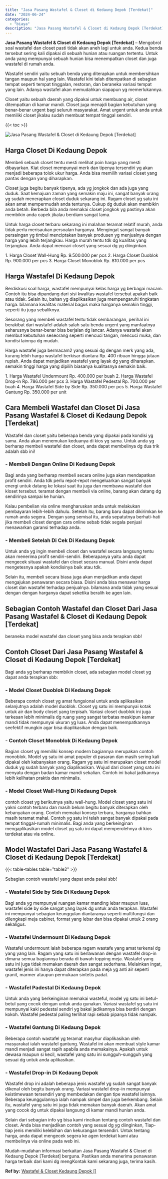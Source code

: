 ```yaml
---
title: "Jasa Pasang Wastafel & Closet di Kedaung Depok [Terdekat]"
date: "2024-06-24"
categories: 
  - "biaya"
description: "Jasa Pasang Wastafel & Closet di Kedaung Depok [Terdekat]. Mudah-mudahan informasi berkaitan Jasa Pasang Wastafel & Closet di Kedaung Depok [Terdekat] berg..."
---
```


**Jasa Pasang Wastafel & Closet di Kedaung Depok \[Terdekat\]** – Mengobrol soal wastafel dan closet pasti tidak akan aneh lagi untuk anda. Kedua benda tersebut sering kali dipakai di sebuah hunian atau ruangan tertentu. Untuk anda yang mempunyai sebuah hunian bisa menempatkan closet dan juga wastafel di rumah anda.

Wastafel sendiri yaitu sebuah benda yang diterapkan untuk membersihkan tangan maupun hal yang lain. Wastafel kini telah ditempatkan di sebagian tempat seperti tempat tinggalan, restoran, dan beraneka variasi tempat yang lain. Adanya wastafel akan memudahkan siapapun yg memerlukannya.

Closet yaitu sebuah daerah yang dipakai untuk membuang air, closet ditempatkan di kamar mandi. Closet juga menajdi bagian kebutuhan yang benar-benar urgent bagi seluruh masyarakat. Amat urgent untuk anda untuk memiliki closet jikalau sudah membuat tempat tinggal sendiri.

{{< toc >}}

![Jasa Pasang Wastafel & Closet di Kedaung Depok [Terdekat]](/images/wastafel-closet-murah62.png)

## Harga Closet Di Kedaung Depok

Membeli sebuah closet tentu mesti melihat poin harga yang mesti dibayarkan. Kiat closet mempunyai merk dan tipenya tersendiri yg akan menjadi beberapa tolok ukur harga. Anda bisa memilih variasi closet yang pantas dengan yang diharapkan.

Closet juga begitu banyak tipenya, ada yg jongkok dan ada juga yang duduk. Saat kemajuan zaman yang semakin maju ini, sangat banyak orang yg sudah menerapkan closet duduk sekarang ini. Ragam closet yg satu ini akan amat mempermudah anda tentunya. Cukup dg duduk akan membikin anda betah. Berbeda bila anda memakai closet jongkok yg pastinya akan membikin anda capek jikalau berdiam sangat lama.

Untuk harga closet terbaru sekarang ini malahan teramat relatif murah, anda tidak perlu merisaukan persoalan harganya. Mengingat sangat banyak persaingan yg timbul menciptakan banyak produsen yg menjualnya dengan harga yang lebih terjangkau. Harga murah tentu tdk dg kualitas yang terjangkau. Anda dapat mencari closet yang sesuai dg yg diinginkan.

1\. Harga Closet Wall-Hung Rp. 9.500.000 per pcs 2. Harga Closet Duoblok Rp. 900.000 per pcs 3. Harga Closet Monoblok Rp. 810.000 per pcs

## Harga Wastafel Di Kedaung Depok

Berdiskusi soal harga, wastafel mempunyai kelas harga yg berbagai macam. Contoh itu bisa dipandang dari sisi kwalitas wastafel tersebut apakah baik atau tidak. Selain itu, bahan yg diaplikasikan juga mempengaruhi tingkatan harga. bilamana kwalitas material bagus maka harganya semakin tinggi, seperti itu juga sebaliknya.

Sesorang yang membeli wastafel tentu tidak sembarangan, perihal ini berakibat dari wastafel adalah salah satu benda urgent yang manfaatnya seharusnya benar-benar bisa berjalan dg lancar. Adanya wastafel akan membut kebutuhan seseorang seperti mencuci tangan, mencuci muka, dan kondisi lainnya dg mudah.

Harga wastafel juga bermacam2 yang sesuai dg dengan merk yang ada, kurang lebih harga wastafel berkisar diantara Rp. 400 ribuan hingga jutaan rupiah. Anda dapat menjadikan wastafel yang layak dg yang diharapkan. semakin tinggi harga yang dipilih biasanya kualitasnya semakin baik.

1\. Harga Wastafel Undermount Rp. 400.000 per buah 2. Harga Wastafel Drop-in Rp. 786.000 per pcs 3. Harga Wastafel Pedestal Rp. 700.000 per buah 4. Harga Wastafel Side by Side Rp. 350.000 per pcs 5. Harga Wastafel Gantung Rp. 350.000 per unit

## Cara Membeli Wastafel dan Closet Di Jasa Pasang Wastafel & Closet di Kedaung Depok \[Terdekat\]

Wastafel dan closet yaitu beberapa benda yang dipakai pada kondisi yg sama. Anda akan menemukan keduanya di kios yg sama. Untuk anda yg berharap membeli wastafel dan closet, anda dapat membelinya dg dua trik adalah sbb ini!

### \- Membeli Dengan Online Di Kedaung Depok

Bagi anda yang berharap membeli secara online juga akan mendapatkan profit sendiri. Anda tdk perlu repot-repot mengeluarkan sangat banyak energi untuk datang ke lokasi saat itu juga dan membawa wastafel dan kloset tersebut. teramat dengan membeli via online, barang akan datang dg sendirinya sampai ke hunian.

Kalau pembelian via online mengharuskan anda untuk melakukan pembayaran lebih-lebih dahulu. Setelah itu, barang baru dapat dikirimkan ke rumah anda segera. Dengan yang semisal itu, anda sepatutnya berhati-hati jika membeli closet dengan cara online sebab tidak segala penjual menawarkan garansi terhadap anda.

### \- Membeli Setelah Di Cek Di Kedaung Depok

Untuk anda yg ingin membeli closet dan wastafel secara langsung tentu akan menerima profit sendiri-sendiri. Beberapanya yaitu anda dapat mengecek situasi wastafel dan closet secara manual. Disini anda dapat mengetesnya apakah kondisinya baik atau tdk.

Selain itu, membeli secara biasa juga akan menjadikan anda dapat mengajukan penawaran secara biasa. Disini anda bisa menawar harga closet dan wastafel terhadap penjualnya. bilamana anda tidak yang sesuai dengan dengan harganya dapat seketika beralih ke agen lain.

## Sebagian Contoh Wastafel dan Closet Dari Jasa Pasang Wastafel & Closet di Kedaung Depok \[Terdekat\]

beraneka model wastafel dan closet yang bisa anda terapkan sbb!

## Contoh Closet Dari Jasa Pasang Wastafel & Closet di Kedaung Depok \[Terdekat\]

Bagi anda yg berharap membikin closet, ada sebagian model closet yg dapat anda terapkan sbb:

### \- Model Closet Duoblok Di Kedaung Depok

Beberapa contoh closet yg amat fungsional untuk anda aplikasikan selanjutnya adalah model duoblok. Closet yg satu ini mempunyai kotak untuk air dan body closet yang terpisah. Variasi closet duoblok ini juga terkesan lebih minimalis dg ruang yang sangat terbatas meskipun kamar mandi tidak mempunyai ukuran yg luas. Anda dapat menempatkannya seefektif mungkin agar bisa diaplikasikan dengan baik.

### \- Contoh Closet Monoblok Di Kedaung Depok

Bagian closet yg memiliki konsep modern bagiannya merupakan contoh monoblok. Model yg satu ini amat populer di pasaran dan masih sering kali dipakai oleh kebanyakan orang. Ragam yg satu ini merupakan closet model duduk yg sudah banyak yang diaplikasikan. Wujud dari closet yang satu ini menyatu dengan badan kamar mandi sekalian. Contoh ini bakal jadikannya lebih kelihatan praktis dan minimalis.

### \- Model Closet Wall-Hung Di Kedaung Depok

contoh closet yg berikutnya yaitu wall-hung. Model closet yang satu ini yakni contoh terbaru dan masih belum begitu banyak diterapkan oleh kebanyakan orang. Contoh memakai konsep terbaru, harganya bahkan masih teramat mahal. Contoh yg satu ini telah sangat banyak dipakai pada tempat tinggal-rumah minimalis. Bagi anda yang berkeinginan mengaplikasikan model closet yg satu ini dapat memperolehnya di kios terdekat atau via online.

## Model Wastafel Dari Jasa Pasang Wastafel & Closet di Kedaung Depok \[Terdekat\]

{{< table-tables table="table2" >}}

Sebagian contoh wastafel yang dapat anda pakai sbb!

### \- Wastafel Side by Side Di Kedaung Depok

Bagi anda yg mempunyai ruangan kamar manding lebar maupun luas, wastafel side by side sangat yang layak dg untuk anda terapkan. Wastafel ini mempunyai sebagian keunggulan diantaranya seperti multifungsi dan dilengkapi meja cabinet, format yang lebar dan bisa dipakai untuk 2 orang sekaligus.

### \- Wastafel Undermount Di Kedaung Depok

Wastafel undermount ialah beberapa ragam wastafe yang amat terkenal dg yang yang lain. Ragam yang satu ini berlawanan dengan wastafel drop-in dimana semua bagiannya berada di bawah topping meja. Wastafel yang satu ini juga tidak memakan daerah dan sangat sederhana. Melainkan ingat, wastafel jenis ini hanya dapat diterapkan pada meja yg anti air seperti granit, marmer ataupun permukaan sintetis padat.

### \- Wastafel Padestal Di Kedaung Depok

Untuk anda yang berkeinginan memakai wasteful, model yg satu ini betul-betul yang cocok dengan untuk anda gunakan. Variasi wastafel yg satu ini mempunyai kaki pedestal sendiri yg bakal jadikannya bisa berdiri dengan kokoh. Wastafel pedestal paling terlihat rapi sebab pipanya tidak nampak.

### \- Wastafel Gantung Di Kedaung Depok

Beberapa contoh wastafel yg teramat masyhur diaplikasikan oleh masyarakat ialah wastafel gantung. Wastafel ini akan membuat style kamar mandi menjadi sangat rapih apabila anda memakainya. Apakah untuk dewasa maupun si kecil, wastafel yang satu ini sungguh-sungguh yang sesuai dg untuk anda aplikasikan.

### \- Wastafel Drop-in Di Kedaung Depok

Wastafel drop ini adalah beberapa jenis wastafel yg sudah sangat banyak dikenal oleh begitu banyak orang. Variasi wastafel drop-in mempunyai keistimewaan tersendiri yang membedakan dengan tipe wastafel lainnya. Beberapa keunggulannya ialah nampak simpel dan juga berkembang. Selain itu, wastafel yang satu ini juga tidak memakan banyak daerah. Akan amat yang cocok dg untuk dipakai langsung di kamar mandi hunian anda.

Selain dari sebagian info yg bisa kami rincikan tentang contoh wastafel dan closet. Anda bisa menjadikan contoh yang sesuai dg yg diinginkan, Tiap-tiap jenis memiliki kelebihan dan kekurangan tersendiri. Untuk tentang harga, anda dapat mengecek segera ke agen terdekat kami atau membelinya via online pada web ini.

Mudah-mudahan informasi berkaitan Jasa Pasang Wastafel & Closet di Kedaung Depok \[Terdekat\] berguna. Pastikan anda menerima penawaran harga terbaik dari kami dg mengKontak kami sekarang juga, terima kasih.

**Ref by:** [Wastafel & Closet Kedaung Depok []](https://id.wikipedia.org/wiki/Wastafel)
